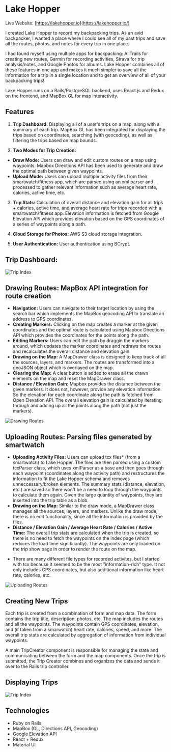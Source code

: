 # Lake Hopper

Live Website: [https://lakehopper.io](https://lakehopper.io/)

I created Lake Hopper to record my backpacking trips. As an avid backpacker, I wanted a place where I could see all of my past trips and save all the routes, photos, and notes for every trip in one place.

I had found myself using multiple apps for backpacking: AllTrails for creating new routes, Garmin for recording activities, Strava for trip analysis/notes, and Google Photos for albums. Lake Hopper combines all of these features in one app and makes it much simpler to save all the information for a trip in a single location and to get an overview of all of your backpacking trips!

Lake Hopper runs on a Rails/PostgreSQL backend, uses React.js and Redux on the frontend, and MapBox GL for map interactivity.

## Features

1. **Trip Dashboard:** Displaying all of a user's trips on a map, along with a summary of each trip. MapBox GL has been integrated for displaying the trips based on coordinates, searching (with geocoding), as well as filtering the trips based on map bounds.

2. **Two Modes for Trip Creation:**
- **Draw Mode:** Users can draw and edit custom routes on a map using waypoints. Mapbox Directions API has been used to generate and draw the optimal path between given waypoints.
- **Upload Mode:** Users can upload multiple activity files from their smartwatch/fitness app, which are parsed using an xml parser and processed to gather relevant information such as average heart rate, calories, active time, etc.

3. **Trip Stats:** Calculation of overall distance and elevation gain for all trips + calories, active time, and average heart rate for trips recorded with a smartwatch/fitness app. Elevation information is fetched from Google Elevation API which provides elevation based on the GPS coordinates of a series of waypoints along a path. 

4. **Cloud Storage for Photos:** AWS S3 cloud storage integration.

5. **User Authentication:** User authentication using BCrypt.

## Trip Dashboard:

![Trip Index](https://raw.githubusercontent.com/kiana-h/lake-hopper/master/readme_assets/trip_index.gif)

## Drawing Routes: MapBox API integration for route creation

- **Navigation:** Users can navigate to their target location by using the search bar which implements the MapBox geocoding API to translate an address to GPS coordinates. 
- **Creating Markers:** Clicking on the map creates a marker at the given coordinates and the optimal route is calculated using Mapbox Directions API which provides the coordinates for the points along the path. 
- **Editing Markers:** Users can edit the path by draggin the markers around, which updates the marker coordinates and redraws the routes and recalculates the overall distance and elevation gain.  
- **Drawing on the Map:** A MapDrawer class is designed to keep track of all the sources, layers, and markers. The routes are transformed into a geoJSON object which is overlayed on the map. 
- **Clearing the Map:** A clear button is added to erase all the drawn elements on the map and reset the MapDrawer class. 
- **Distance / Elevation Gain:** Mapbox provides the distance between the given markers. It does not, however, provide any elevation information. So the elevation for each coordinate along the path is fetched from Open Elevation API. The overall elevation gain is calculated by iterating through and adding up all the points along the path (not just the markers).  

![Drawing Routes](https://raw.githubusercontent.com/kiana-h/lake-hopper/master/readme_assets/draw_video.gif)

## Uploading Routes: Parsing files generated by smartwatch

- **Uploading Activity Files:** Users can upload tcx files* (from a smartwatch) to Lake Hopper. The files are then parsed using a custom tcxParser class, which uses xmlParser as a base and then goes through each waypoint (coordinates along the activity path) and restructures the information to fit the Lake Hopper schema and removes unneccessary/broken elements. The summary stats (distance, elevation, etc.) are saved so there won't be a need to loop through the waypoints to calculate them again. Given the large quantity of waypoints, they are inserted into the trip table as a blob. 
- **Drawing on the Map:** Similar to the draw mode, a MapDrawer class manages all the sources, layers, and markers. Unlike the draw mode, there is no edit functionality, since all the information is provided by the files. 
- **Distance / Elevation Gain / Average Heart Rate / Calories / Active Time:** The overall trip stats are calculated when the trip is created, so there is no need to fetch the waypoints on the index page (which reduces the load time significantly). The waypoints are only loaded on the trip show page in order to render the route on the map.

* There are many different file types for recorded activites, but I started with tcx because it seemed to be the most "information-rich" type. It not only includes GPS coordinates, but also additional information like heart rate, calories, etc. 

![Uploading Routes](https://raw.githubusercontent.com/kiana-h/lake-hopper/master/readme_assets/upload_video.gif)

## Creating New Trips

Each trip is created from a combination of form and map data. The form contains the trip title, description, photos, etc. The map includes the routes and all the waypoints. The waypoints contain GPS coordinates, elevation, and (if taken from a smarwatch) heart rate, calories, speed, and more. The overall trip stats are calculated by aggregation of information from individual waypoints.

A main TripCreator component is responsible for managing the state and communicating between the form and the map components. Once the trip is submitted, the Trip Creator combines and organizes the data and sends it over to the Rails trip controller. 

## Displaying Trips

![Trip Index](https://raw.githubusercontent.com/kiana-h/lake-hopper/master/readme_assets/trip_show.gif)

## Technologies

- Ruby on Rails
- MapBox (GL, Directions API, Geocoding)
- Google Elevation API
- React + Redux
- Material UI
